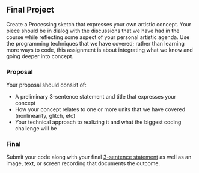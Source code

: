 ## Final Project

Create a Processing sketch that expresses your own artistic concept. Your piece should be in dialog with the discussions that we have had in the course while reflecting some aspect of your personal artistic agenda. Use the programming techniques that we have covered; rather than learning more ways to code, this assignment is about integrating what we know and going deeper into concept.


### Proposal

Your proposal should consist of:
- A preliminary 3-sentence statement and title that expresses your concept
- How your concept relates to one or more units that we have covered (nonlinearity, glitch, etc)
- Your technical approach to realizing it and what the biggest coding challenge will be


### Final

Submit your code along with your final [3-sentence statement](../../resources/statement_guidelines.md) as well as an image, text, or screen recording that documents the outcome.
